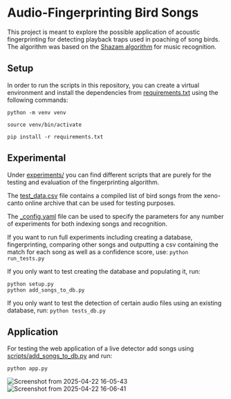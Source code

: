 # Audio-Fingerprinting Bird Songs

This project is meant to explore the possible application of acoustic fingerprinting for detecting playback traps used in poaching of song birds. The algorithm was based on the [Shazam algorithm](https://www.ee.columbia.edu/~dpwe/papers/Wang03-shazam.pdf) for music recognition.

## Setup
In order to run the scripts in this repository, you can create a virtual environment and install the dependencies from [requirements.txt](https://github.com/friedrich-eibl/AudioFingerprinting/blob/master/requirements.txt) using the following commands:

```
python -m venv venv

source venv/bin/activate

pip install -r requirements.txt

```


## Experimental
Under [experiments/](https://github.com/friedrich-eibl/AudioFingerprinting/tree/master/experiments) you can find different scripts that are purely for the testing and evaluation of the fingerprinting algorithm. 

The [test_data.csv](https://github.com/friedrich-eibl/AudioFingerprinting/blob/master/experiments/test_data.csv) file contains a compiled list of bird songs from the xeno-canto online archive that can be used for testing purposes.

The [_config.yaml](https://github.com/friedrich-eibl/AudioFingerprinting/blob/master/experiments/_config.yaml) file can be used to specify the parameters for any number of experiments for both indexing songs and recognition.

If you want to run full experiments including creating a database, fingerprinting, comparing other songs and outputting a csv containing the match for each song as well as a confidence score, use: `python run_tests.py`


If you only want to test creating the database and populating it, run:
```
python setup.py
python add_songs_to_db.py
```
If you only want to test the detection of certain audio files using an existing database, run: `python tests_db.py`



## Application

For testing the web application of a live detector add songs using [scripts/add_songs_to_db.py](https://github.com/friedrich-eibl/AudioFingerprinting/blob/master/scripts/add_songs_to_db.py) and run:

`python app.py`


![Screenshot from 2025-04-22 16-05-43](https://github.com/user-attachments/assets/be3dcc1b-9b51-48ff-ae67-993700057ac6)
![Screenshot from 2025-04-22 16-06-41](https://github.com/user-attachments/assets/a60005e1-9136-4449-9094-38a09b7de818)

